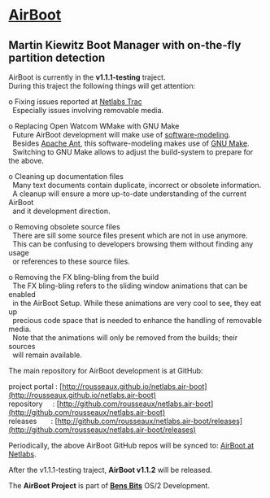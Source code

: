 # [AirBoot](http://rousseaux.github.io/netlabs.air-boot)<br>
## Martin Kiewitz Boot Manager with on-the-fly partition detection<br>

AirBoot is currently in the <b>v1.1.1-testing</b> traject.<br>
During this traject the following things will get attention:<br>

o Fixing issues reported at [Netlabs Trac](http://trac.netlabs.org/air-boot/report/1)<br>
&nbsp;&nbsp;Especially issues involving removable media.<br>

o Replacing Open Watcom WMake with GNU Make<br>
&nbsp;&nbsp;Future AirBoot development will make use of [software-modeling](http://rdpe.github.io/ohm).<br>
&nbsp;&nbsp;Besides [Apache Ant](http://ant.apache.org), this software-modeling makes use of [GNU Make](http://www.gnu.org/software/make).<br>
&nbsp;&nbsp;Switching to GNU Make allows to adjust the build-system to prepare for the above.<br>

o Cleaning up documentation files<br>
&nbsp;&nbsp;Many text documents contain duplicate, incorrect or obsolete information.<br>
&nbsp;&nbsp;A cleanup will ensure a more up-to-date understanding of the current AirBoot<br>
&nbsp;&nbsp;and it development direction.<br>

o Removing obsolete source files<br>
&nbsp;&nbsp;There are sill some source files present which are not in use anymore.<br>
&nbsp;&nbsp;This can be confusing to developers browsing them without finding any usage<br>
&nbsp;&nbsp;or references to these source files.<br>

o Removing the FX bling-bling from the build<br>
&nbsp;&nbsp;The FX bling-bling refers to the sliding window animations that can be enabled<br>
&nbsp;&nbsp;in the AirBoot Setup. While these animations are very cool to see, they eat up<br>
&nbsp;&nbsp;precious code space that is needed to enhance the handling of removable media.<br>
&nbsp;&nbsp;Note that the animations will only be removed from the builds; their sources<br>
&nbsp;&nbsp;will remain available.<br>

The main repository for AirBoot development is at GitHub:<br>

project portal&nbsp;: [http://rousseaux.github.io/netlabs.air-boot](http://rousseaux.github.io/netlabs.air-boot)<br>
repository&nbsp;&nbsp;&nbsp;&nbsp;&nbsp;: [http://github.com/rousseaux/netlabs.air-boot](http://github.com/rousseaux/netlabs.air-boot)<br>
releases&nbsp;&nbsp;&nbsp;&nbsp;&nbsp;&nbsp;&nbsp;: [http://github.com/rousseaux/netlabs.air-boot/releases](http://github.com/rousseaux/netlabs.air-boot/releases)<br>

Periodically, the above AirBoot GitHub repos will be synced to: [AirBoot at Netlabs](http://trac.netlabs.org/air-boot).<br>

After the v1.1.1-testing traject, <b>AirBoot v1.1.2</b> will be released.<br>

The <b>AirBoot Project</b> is part of <b>[Bens Bits](http://www.bensbits.nl)</b> OS/2 Development.<br>
